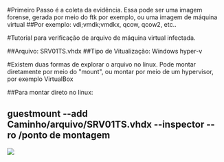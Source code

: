 #Primeiro Passo é a coleta da evidência. Essa pode ser uma imagem forense, gerada por meio do ftk por exemplo, ou uma imagem de máquina virtual
##Por exemplo: vdi;vmdk;vmdkx, qcow, qcow2, etc..

#Tutorial para verificação de arquivo de máquina virtual infectada.

##Arquivo: SRV01TS.vhdx
##Tipo de Vitualização: Windows hyper-v

#Existem duas formas de explorar o arquivo no linux. Pode montar diretamente por meio do "mount", ou montar por meio de um hypervisor, por exemplo VirtualBox

##Para montar direto no linux:
## guestmount --add Caminho/arquivo/SRV01TS.vhdx --inspector --ro /ponto de montagem

<img src="/home/dantesouza/incidente_resposta/captura1.png">



